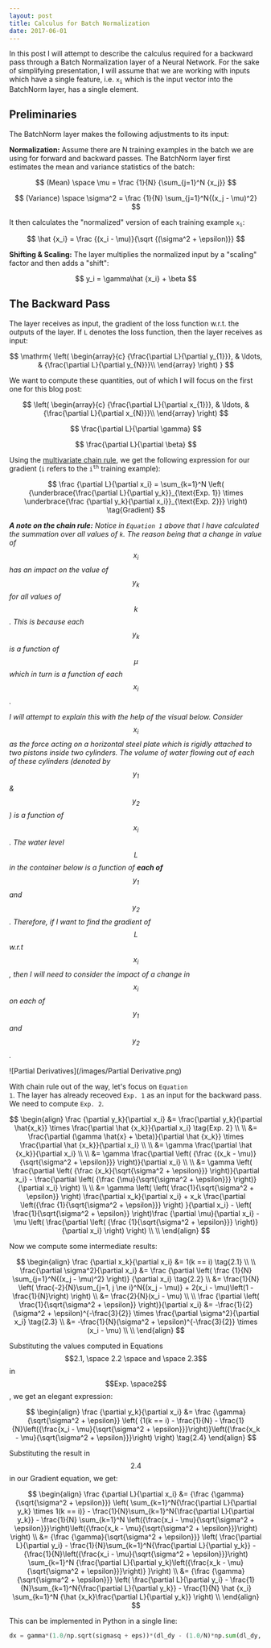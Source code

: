 ```yaml
---
layout: post
title: Calculus for Batch Normalization
date: 2017-06-01
---
```

In this post I will attempt to describe the calculus required for a backward pass through a Batch Normalization layer of a Neural Network. For the sake of simplifying presentation, I will assume that we are working with inputs which have a single feature, i.e. <code>x<sub>i</sub></code> which is the input vector into the BatchNorm layer, has a single element.

## Preliminaries
The BatchNorm layer makes the following adjustments to its input:

**Normalization:** Assume there are N training examples in the batch we are using for forward and backward passes. The BatchNorm layer first estimates the mean and variance statistics of the batch:

$$
(Mean) \space \mu = \frac {1}{N} {\sum_{j=1}^N {x_j}}
$$

$$
(Variance) \space \sigma^2 = \frac {1}{N} \sum_{j=1}^N{(x_j - \mu)^2}
$$

It then calculates the "normalized" version of each training example <code>x<sub>i</sub></code>:

$$
\hat {x_i} = \frac {(x_i - \mu)}{\sqrt {(\sigma^2 + \epsilon)}}
$$

**Shifting & Scaling:** The layer multiplies the normalized input by a "scaling" factor and then adds a "shift":

$$
y_i = \gamma\hat {x_i} + \beta
$$

## The Backward Pass
The layer receives as input, the gradient of the loss function w.r.t. the outputs of the layer. If <code>L</code> denotes the loss function, then the layer receives as input:

$$
\mathrm{
\left( \begin{array}{c}
{\frac{\partial L}{\partial y_{1}}}, & \ldots, & {\frac{\partial L}{\partial y_{N}}}\\
\end{array} \right)
}
$$

We want to compute these quantities, out of which I will focus on the first one for this blog post:

$$
\left( \begin{array}{c}
{\frac{\partial L}{\partial x_{1}}}, & \ldots, & {\frac{\partial L}{\partial x_{N}}}\\
\end{array} \right)
$$

$$
\frac{\partial L}{\partial \gamma}
$$

$$
\frac{\partial L}{\partial \beta}
$$

Using the [multivariate chain rule](https://www.khanacademy.org/math/multivariable-calculus/multivariable-derivatives/differentiating-vector-valued-functions/a/multivariable-chain-rule-simple-version), we get the following expression for our gradient (<code>i</code> refers to the <code>i<sup>th</sup></code> training example):

$$
\frac {\partial L}{\partial x_i} = \sum_{k=1}^N \left( {\underbrace{\frac{\partial L}{\partial y_k}}_{\text{Exp. 1}} \times \underbrace{\frac {\partial y_k}{\partial x_i}}_{\text{Exp. 2}}} \right) \tag{Gradient}
$$

_**A note on the chain rule:** Notice in <code>Equation 1</code> above that I have calculated the summation over all values of <code>k</code>. The reason being that a change in value of $$x_i$$ has an impact on the value of $$y_k$$ for all values of $$k$$. This is because each $$y_k$$ is a function of $$\mu$$ which in turn is a function of each $$x_i$$._

_I will attempt to explain this with the help of the visual below. Consider $$x_i$$ as the force acting on a horizontal steel plate which is rigidly attached to two pistons inside two cylinders. The volume of water flowing out of each of these cylinders (denoted by $$y_1$$ & $$y_2$$) is a function of $$x_i$$. The water level $$L$$ in the container below is a function of __each of__ $$y_1$$ and $$y_2$$. Therefore, if I want to find the gradient of $$L$$ w.r.t $$x_i$$, then I will need to consider the impact of a change in $$x_i$$ on each of $$y_1$$ and $$y_2$$._


![Partial Derivatives](/images/Partial Derivative.png)

With chain rule out of the way, let's focus on <code>Equation 1</code>. The layer has already receoved <code>Exp. 1</code> as an input for the backward pass. We need to compute <code>Exp. 2</code>.

$$
\begin{align}
\frac {\partial y_k}{\partial x_i} &= \frac{\partial y_k}{\partial \hat{x_k}} \times \frac{\partial \hat {x_k}}{\partial x_i} \tag{Exp. 2} \\
\\
&= \frac{\partial (\gamma \hat{x} + \beta)}{\partial \hat {x_k}} \times \frac{\partial \hat {x_k}}{\partial x_i} \\
\\
&= \gamma \frac{\partial \hat {x_k}}{\partial x_i} \\
\\
&= \gamma \frac{\partial \left( {\frac {(x_k - \mu)}{\sqrt{\sigma^2 + \epsilon}}} \right)}{\partial x_i} \\
\\
&= \gamma \left( \frac{\partial \left( {\frac {x_k}{\sqrt{\sigma^2 + \epsilon}}} \right)}{\partial x_i} - \frac{\partial \left( {\frac {\mu}{\sqrt{\sigma^2 + \epsilon}}} \right)}{\partial x_i} \right) \\
\\
&= \gamma \left( \left( \frac{1}{\sqrt{\sigma^2 + \epsilon}} \right) \frac{\partial x_k}{\partial x_i} + x_k \frac{\partial \left({\frac {1}{\sqrt{\sigma^2 + \epsilon}}} \right) }{\partial x_i} - \left( \frac{1}{\sqrt{\sigma^2 + \epsilon}} \right)\frac {\partial \mu}{\partial x_i} - \mu \left( \frac{\partial \left( {\frac {1}{\sqrt{\sigma^2 + \epsilon}}} \right)}{\partial x_i} \right) \right) \\
\\
\end{align}
$$

Now we compute some intermediate results:

$$
\begin{align}
\frac {\partial x_k}{\partial x_i} &= 1(k == i) \tag{2.1}
\\
\\
\frac{\partial \sigma^2}{\partial x_i} &= \frac {\partial \left( \frac {1}{N} \sum_{j=1}^N{(x_j - \mu)^2} \right)} {\partial x_i} \tag{2.2} \\
&= \frac{1}{N} \left( \frac{-2}{N}\sum_{j=1, j \ne i}^N{(x_j - \mu)} + 2(x_i - \mu)\left(1 - \frac{1}{N}\right) \right) \\
&= \frac{2}{N}(x_i - \mu)
\\
\\
\frac {\partial \left( \frac{1}{\sqrt{\sigma^2 + \epsilon}} \right)}{\partial x_i} &= -\frac{1}{2}(\sigma^2 + \epsilon)^{-\frac{3}{2}} \times \frac{\partial \sigma^2}{\partial x_i} \tag{2.3} \\
&= -\frac{1}{N}(\sigma^2 + \epsilon)^{-\frac{3}{2}} \times (x_i - \mu) 
\\
\\
\end{align}
$$

Substituting the values computed in Equations $$2.1, \space 2.2 \space and \space 2.3$$ in $$Exp. \space2$$, we get an elegant expression:

$$
\begin{align}
\frac {\partial y_k}{\partial x_i} &= \frac {\gamma}{\sqrt{\sigma^2 + \epsilon}} \left( {1(k == i) - \frac{1}{N} - \frac{1}{N}\left({\frac{x_i - \mu}{\sqrt{\sigma^2 + \epsilon}}}\right)}\left({\frac{x_k - \mu}{\sqrt{\sigma^2 + \epsilon}}}\right) \right) \tag{2.4}
\end{align}
$$

Substituting the result in $$2.4$$ in our Gradient equation, we get:

$$
\begin{align}
\frac {\partial L}{\partial x_i} &= {\frac {\gamma}{\sqrt{\sigma^2 + \epsilon}}} \left( \sum_{k=1}^N{\frac{\partial L}{\partial y_k} \times 1(k == i)} - \frac{1}{N}\sum_{k=1}^N{\frac{\partial L}{\partial y_k}} - \frac{1}{N} \sum_{k=1}^N \left({\frac{x_i - \mu}{\sqrt{\sigma^2 + \epsilon}}}\right)\left({\frac{x_k - \mu}{\sqrt{\sigma^2 + \epsilon}}}\right) \right) \\
&= {\frac {\gamma}{\sqrt{\sigma^2 + \epsilon}}} \left( \frac{\partial L}{\partial y_i} - \frac{1}{N}\sum_{k=1}^N{\frac{\partial L}{\partial y_k}} - {\frac{1}{N}\left({\frac{x_i - \mu}{\sqrt{\sigma^2 + \epsilon}}}\right) \sum_{k=1}^N {\frac{\partial L}{\partial y_k}\left({\frac{x_k - \mu}{\sqrt{\sigma^2 + \epsilon}}}\right)} }\right) \\
&= {\frac {\gamma}{\sqrt{\sigma^2 + \epsilon}}} \left( \frac{\partial L}{\partial y_i} - \frac{1}{N}\sum_{k=1}^N{\frac{\partial L}{\partial y_k}} - \frac{1}{N} \hat {x_i} \sum_{k=1}^N {\hat {x_k}\frac{\partial L}{\partial y_k}} \right) \\
\end{align}
$$

This can be implemented in Python in a single line:

```python
dx = gamma*(1.0/np.sqrt(sigmasq + eps))*(dl_dy - (1.0/N)*np.sum(dl_dy, axis=0) - (1.0/N)*x_norm*np.sum(dl_dy*x_norm, axis=0)
```
